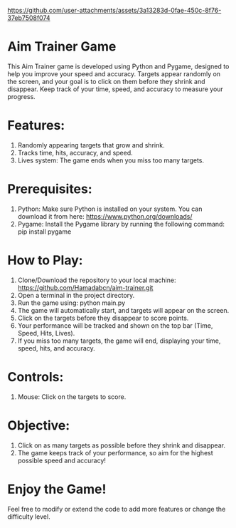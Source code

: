 https://github.com/user-attachments/assets/3a13283d-0fae-450c-8f76-37eb7508f074
# Aim Trainer Game
This Aim Trainer game is developed using Python and Pygame, designed to help you improve your speed and accuracy. Targets appear randomly on the screen, and your goal is to click on them before they shrink and disappear. Keep track of your time, speed, and accuracy to measure your progress.

# Features:
1. Randomly appearing targets that grow and shrink.
2. Tracks time, hits, accuracy, and speed.
3. Lives system: The game ends when you miss too many targets.

# Prerequisites:
1. Python: Make sure Python is installed on your system. You can download it from here: https://www.python.org/downloads/
2. Pygame: Install the Pygame library by running the following command: pip install pygame

# How to Play:
1. Clone/Download the repository to your local machine: https://github.com/Hamadabcn/aim-trainer.git
2. Open a terminal in the project directory.
3. Run the game using: python main.py
4. The game will automatically start, and targets will appear on the screen.
5. Click on the targets before they disappear to score points.
6. Your performance will be tracked and shown on the top bar (Time, Speed, Hits, Lives).
7. If you miss too many targets, the game will end, displaying your time, speed, hits, and accuracy.

# Controls:
1. Mouse: Click on the targets to score.

# Objective:
1. Click on as many targets as possible before they shrink and disappear.
2. The game keeps track of your performance, so aim for the highest possible speed and accuracy!

# Enjoy the Game!
Feel free to modify or extend the code to add more features or change the difficulty level.
